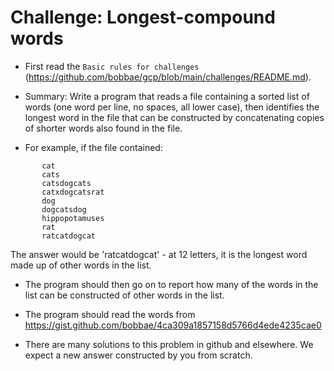 # Challenge:  Longest-compound words

* First read the `Basic rules for challenges` (https://github.com/bobbae/gcp/blob/main/challenges/README.md). 

* Summary: Write a program that reads a file containing a sorted list of words (one word per line, no spaces, all lower case), 
then identifies the longest word in the file that can be constructed by concatenating copies of shorter words also found in the file.

* For example, if the file contained:

```
       cat
       cats
       catsdogcats
       catxdogcatsrat
       dog
       dogcatsdog
       hippopotamuses
       rat
       ratcatdogcat
```

The answer would be 'ratcatdogcat' - at 12 letters, it is the longest word made up of other words in the list. 

* The program should then go on to report how many of the words in the list can be constructed of other words in the list.

* The program should read the words from https://gist.github.com/bobbae/4ca309a1857158d5766d4ede4235cae0 

* There are many solutions to this problem in github and elsewhere. We expect a new answer constructed by you from scratch.

